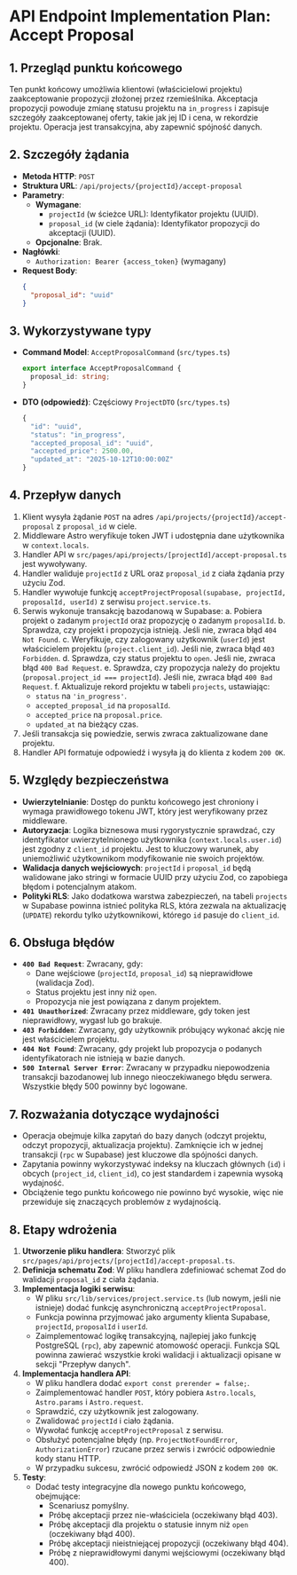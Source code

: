 # API Endpoint Implementation Plan: Accept Proposal

## 1. Przegląd punktu końcowego

Ten punkt końcowy umożliwia klientowi (właścicielowi projektu) zaakceptowanie propozycji złożonej przez rzemieślnika. Akceptacja propozycji powoduje zmianę statusu projektu na `in_progress` i zapisuje szczegóły zaakceptowanej oferty, takie jak jej ID i cena, w rekordzie projektu. Operacja jest transakcyjna, aby zapewnić spójność danych.

## 2. Szczegóły żądania

- **Metoda HTTP**: `POST`
- **Struktura URL**: `/api/projects/{projectId}/accept-proposal`
- **Parametry**:
  - **Wymagane**:
    - `projectId` (w ścieżce URL): Identyfikator projektu (UUID).
    - `proposal_id` (w ciele żądania): Identyfikator propozycji do akceptacji (UUID).
  - **Opcjonalne**: Brak.
- **Nagłówki**:
  - `Authorization: Bearer {access_token}` (wymagany)
- **Request Body**:
  ```json
  {
    "proposal_id": "uuid"
  }
  ```

## 3. Wykorzystywane typy

- **Command Model**: `AcceptProposalCommand` (`src/types.ts`)
  ```typescript
  export interface AcceptProposalCommand {
    proposal_id: string;
  }
  ```
- **DTO (odpowiedź)**: Częściowy `ProjectDTO` (`src/types.ts`)
  ```typescript
  {
    "id": "uuid",
    "status": "in_progress",
    "accepted_proposal_id": "uuid",
    "accepted_price": 2500.00,
    "updated_at": "2025-10-12T10:00:00Z"
  }
  ```

## 4. Przepływ danych

1.  Klient wysyła żądanie `POST` na adres `/api/projects/{projectId}/accept-proposal` z `proposal_id` w ciele.
2.  Middleware Astro weryfikuje token JWT i udostępnia dane użytkownika w `context.locals`.
3.  Handler API w `src/pages/api/projects/[projectId]/accept-proposal.ts` jest wywoływany.
4.  Handler waliduje `projectId` z URL oraz `proposal_id` z ciała żądania przy użyciu Zod.
5.  Handler wywołuje funkcję `acceptProjectProposal(supabase, projectId, proposalId, userId)` z serwisu `project.service.ts`.
6.  Serwis wykonuje transakcję bazodanową w Supabase:
    a. Pobiera projekt o zadanym `projectId` oraz propozycję o zadanym `proposalId`.
    b. Sprawdza, czy projekt i propozycja istnieją. Jeśli nie, zwraca błąd `404 Not Found`.
    c. Weryfikuje, czy zalogowany użytkownik (`userId`) jest właścicielem projektu (`project.client_id`). Jeśli nie, zwraca błąd `403 Forbidden`.
    d. Sprawdza, czy status projektu to `open`. Jeśli nie, zwraca błąd `400 Bad Request`.
    e. Sprawdza, czy propozycja należy do projektu (`proposal.project_id === projectId`). Jeśli nie, zwraca błąd `400 Bad Request`.
    f. Aktualizuje rekord projektu w tabeli `projects`, ustawiając:
    - `status` na `'in_progress'`.
    - `accepted_proposal_id` na `proposalId`.
    - `accepted_price` na `proposal.price`.
    - `updated_at` na bieżący czas.
7.  Jeśli transakcja się powiedzie, serwis zwraca zaktualizowane dane projektu.
8.  Handler API formatuje odpowiedź i wysyła ją do klienta z kodem `200 OK`.

## 5. Względy bezpieczeństwa

- **Uwierzytelnianie**: Dostęp do punktu końcowego jest chroniony i wymaga prawidłowego tokenu JWT, który jest weryfikowany przez middleware.
- **Autoryzacja**: Logika biznesowa musi rygorystycznie sprawdzać, czy identyfikator uwierzytelnionego użytkownika (`context.locals.user.id`) jest zgodny z `client_id` projektu. Jest to kluczowy warunek, aby uniemożliwić użytkownikom modyfikowanie nie swoich projektów.
- **Walidacja danych wejściowych**: `projectId` i `proposal_id` będą walidowane jako stringi w formacie UUID przy użyciu Zod, co zapobiega błędom i potencjalnym atakom.
- **Polityki RLS**: Jako dodatkowa warstwa zabezpieczeń, na tabeli `projects` w Supabase powinna istnieć polityka RLS, która zezwala na aktualizację (`UPDATE`) rekordu tylko użytkownikowi, którego `id` pasuje do `client_id`.

## 6. Obsługa błędów

- **`400 Bad Request`**: Zwracany, gdy:
  - Dane wejściowe (`projectId`, `proposal_id`) są nieprawidłowe (walidacja Zod).
  - Status projektu jest inny niż `open`.
  - Propozycja nie jest powiązana z danym projektem.
- **`401 Unauthorized`**: Zwracany przez middleware, gdy token jest nieprawidłowy, wygasł lub go brakuje.
- **`403 Forbidden`**: Zwracany, gdy użytkownik próbujący wykonać akcję nie jest właścicielem projektu.
- **`404 Not Found`**: Zwracany, gdy projekt lub propozycja o podanych identyfikatorach nie istnieją w bazie danych.
- **`500 Internal Server Error`**: Zwracany w przypadku niepowodzenia transakcji bazodanowej lub innego nieoczekiwanego błędu serwera. Wszystkie błędy 500 powinny być logowane.

## 7. Rozważania dotyczące wydajności

- Operacja obejmuje kilka zapytań do bazy danych (odczyt projektu, odczyt propozycji, aktualizacja projektu). Zamknięcie ich w jednej transakcji (`rpc` w Supabase) jest kluczowe dla spójności danych.
- Zapytania powinny wykorzystywać indeksy na kluczach głównych (`id`) i obcych (`project_id`, `client_id`), co jest standardem i zapewnia wysoką wydajność.
- Obciążenie tego punktu końcowego nie powinno być wysokie, więc nie przewiduje się znaczących problemów z wydajnością.

## 8. Etapy wdrożenia

1.  **Utworzenie pliku handlera**: Stworzyć plik `src/pages/api/projects/[projectId]/accept-proposal.ts`.
2.  **Definicja schematu Zod**: W pliku handlera zdefiniować schemat Zod do walidacji `proposal_id` z ciała żądania.
3.  **Implementacja logiki serwisu**:
    - W pliku `src/lib/services/project.service.ts` (lub nowym, jeśli nie istnieje) dodać funkcję asynchroniczną `acceptProjectProposal`.
    - Funkcja powinna przyjmować jako argumenty klienta Supabase, `projectId`, `proposalId` i `userId`.
    - Zaimplementować logikę transakcyjną, najlepiej jako funkcję PostgreSQL (`rpc`), aby zapewnić atomowość operacji. Funkcja SQL powinna zawierać wszystkie kroki walidacji i aktualizacji opisane w sekcji "Przepływ danych".
4.  **Implementacja handlera API**:
    - W pliku handlera dodać `export const prerender = false;`.
    - Zaimplementować handler `POST`, który pobiera `Astro.locals`, `Astro.params` i `Astro.request`.
    - Sprawdzić, czy użytkownik jest zalogowany.
    - Zwalidować `projectId` i ciało żądania.
    - Wywołać funkcję `acceptProjectProposal` z serwisu.
    - Obsłużyć potencjalne błędy (np. `ProjectNotFoundError`, `AuthorizationError`) rzucane przez serwis i zwrócić odpowiednie kody stanu HTTP.
    - W przypadku sukcesu, zwrócić odpowiedź JSON z kodem `200 OK`.
5.  **Testy**:
    - Dodać testy integracyjne dla nowego punktu końcowego, obejmujące:
      - Scenariusz pomyślny.
      - Próbę akceptacji przez nie-właściciela (oczekiwany błąd 403).
      - Próbę akceptacji dla projektu o statusie innym niż `open` (oczekiwany błąd 400).
      - Próbę akceptacji nieistniejącej propozycji (oczekiwany błąd 404).
      - Próbę z nieprawidłowymi danymi wejściowymi (oczekiwany błąd 400).
